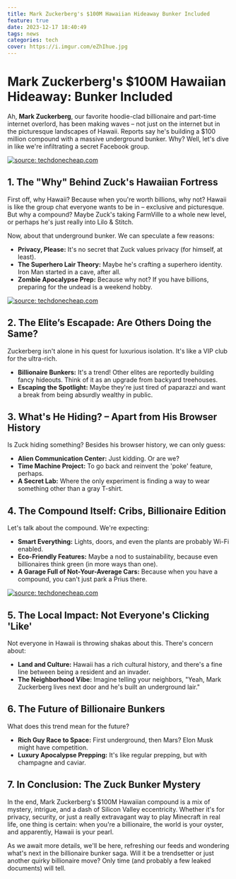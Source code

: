 ```yaml
---
title: Mark Zuckerberg's $100M Hawaiian Hideaway Bunker Included
feature: true
date: 2023-12-17 18:40:49
tags: news
categories: tech
cover: https://i.imgur.com/eZhIhue.jpg
---
```

# **Mark Zuckerberg's $100M Hawaiian Hideaway: Bunker Included**

Ah, **Mark Zuckerberg**, our favorite hoodie-clad billionaire and part-time internet overlord, has been making waves – not just on the internet but in the picturesque landscapes of Hawaii. Reports say he's building a $100 million compound with a massive underground bunker. Why? Well, let's dive in like we're infiltrating a secret Facebook group.

<a href="https://imgur.com/sPsenOV"><img src="https://i.imgur.com/sPsenOV.jpg" title="source: techdonecheap.com" /></a>

## 1. **The "Why" Behind Zuck's Hawaiian Fortress**
First off, why Hawaii? Because when you're worth billions, why not? Hawaii is like the group chat everyone wants to be in – exclusive and picturesque. But why a compound? Maybe Zuck's taking FarmVille to a whole new level, or perhaps he's just really into Lilo & Stitch.

Now, about that underground bunker. We can speculate a few reasons:
- **Privacy, Please:** It's no secret that Zuck values privacy (for himself, at least).
- **The Superhero Lair Theory:** Maybe he's crafting a superhero identity. Iron Man started in a cave, after all.
- **Zombie Apocalypse Prep:** Because why not? If you have billions, preparing for the undead is a weekend hobby.

<a href="https://imgur.com/igRfnrK"><img src="https://i.imgur.com/igRfnrK.png" title="source: techdonecheap.com" /></a>

## 2. **The Elite’s Escapade: Are Others Doing the Same?**
Zuckerberg isn't alone in his quest for luxurious isolation. It's like a VIP club for the ultra-rich.
- **Billionaire Bunkers:** It's a trend! Other elites are reportedly building fancy hideouts. Think of it as an upgrade from backyard treehouses.
- **Escaping the Spotlight:** Maybe they're just tired of paparazzi and want a break from being absurdly wealthy in public.

## 3. **What's He Hiding? – Apart from His Browser History**
Is Zuck hiding something? Besides his browser history, we can only guess:
- **Alien Communication Center:** Just kidding. Or are we?
- **Time Machine Project:** To go back and reinvent the 'poke' feature, perhaps.
- **A Secret Lab:** Where the only experiment is finding a way to wear something other than a gray T-shirt.

## 4. **The Compound Itself: Cribs, Billionaire Edition**
Let's talk about the compound. We're expecting:
- **Smart Everything:** Lights, doors, and even the plants are probably Wi-Fi enabled.
- **Eco-Friendly Features:** Maybe a nod to sustainability, because even billionaires think green (in more ways than one).
- **A Garage Full of Not-Your-Average Cars:** Because when you have a compound, you can't just park a Prius there.

<a href="https://imgur.com/1zjFkuK"><img src="https://i.imgur.com/1zjFkuK.png" title="source: techdonecheap.com" /></a>

## 5. **The Local Impact: Not Everyone's Clicking 'Like'**
Not everyone in Hawaii is throwing shakas about this. There's concern about:
- **Land and Culture:** Hawaii has a rich cultural history, and there's a fine line between being a resident and an invader.
- **The Neighborhood Vibe:** Imagine telling your neighbors, "Yeah, Mark Zuckerberg lives next door and he's built an underground lair."

## 6. **The Future of Billionaire Bunkers**
What does this trend mean for the future?
- **Rich Guy Race to Space:** First underground, then Mars? Elon Musk might have competition.
- **Luxury Apocalypse Prepping:** It's like regular prepping, but with champagne and caviar.

## 7. **In Conclusion: The Zuck Bunker Mystery**
In the end, Mark Zuckerberg's $100M Hawaiian compound is a mix of mystery, intrigue, and a dash of Silicon Valley eccentricity. Whether it's for privacy, security, or just a really extravagant way to play Minecraft in real life, one thing is certain: when you're a billionaire, the world is your oyster, and apparently, Hawaii is your pearl.

As we await more details, we'll be here, refreshing our feeds and wondering what's next in the billionaire bunker saga. Will it be a trendsetter or just another quirky billionaire move? Only time (and probably a few leaked documents) will tell.
